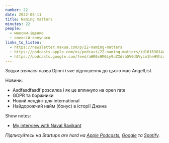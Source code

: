 ```yaml
---
number: 22
date: 2022-08-11
title: Naming matters
minutes: 22
people:
  - максим-іщенко
  - олексій-колупаєв
links_to_listen:
  - https://newsletter.maxua.com/p/22-naming-matters
  - https://podcasts.apple.com/us/podcast/22-naming-matters/id1616301447?i=1000576454905
  - https://podcasts.google.com/feed/aHR0cHM6Ly9uZXdzbGV0dGVyLm1heHVhLmNvbS9mZWVk/episode/aHR0cHM6Ly9uZXdzbGV0dGVyLm1heHVhLmNvbS9wLzIyLW5hbWluZy1tYXR0ZXJz?sa=X&ved=0CAUQkfYCahcKEwjosonmtfj5AhUAAAAAHQAAAAAQAQ
---
```


Звідки взялася назва Djinni і яке відношення до цього має AngelList.

Новини:

- Asdfasdfasdf розсилка і як це вплинуло на open rate
- GDPR та боржники
- Новий лендінг для international
- Найдорожчий найм (бонус) в історії Джина

Show notes:

- [My interview with Naval Ravikant][1]

_Підписуйтесь на Startups are hard на [Apple Podcasts][2], [Google][3] та [Spotify][4]._

[1]: https://medium.com/@maxua/startups-will-be-everywhere-f27571c28b70
[2]: https://podcasts.apple.com/us/podcast/startups-are-hard/id1616301447
[3]: https://www.google.com/podcasts?feed=aHR0cHM6Ly9hcGkuc3Vic3RhY2suY29tL2ZlZWQvcG9kY2FzdC8yNDYzODAucnNz
[4]: https://open.spotify.com/show/2lnCQcCqkCxRI8yVbNeJfm?si=okPXFXyrQlidXmuIzm2--w
